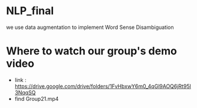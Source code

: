 # NLP_final
we use data augmentation to implement Word Sense Disambiguation

# Where to watch our group's demo video 
* link : https://drive.google.com/drive/folders/1FvHbxwY6m0_4qGl9AOQ6jRt95l3NqqSQ
* find Group21.mp4

